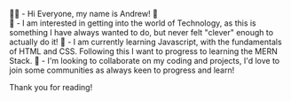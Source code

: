 🤜🤛 - Hi Everyone, my name is Andrew! 👋<br>
🤔 - I am interested in getting into the world of Technology, as this is something I have always wanted to do, but never felt "clever" enough to actually do it!
🚞 - I am currently learning Javascript, with the fundamentals of HTML and CSS. Following this I want to progress to learning the MERN Stack.
🤝 - I'm looking to collaborate on my coding and projects, I'd love to join some communities as always keen to progress and learn!

Thank you for reading!
